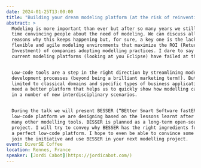 ```yaml
---
date: 2024-01-25T13:00:00
title: "Building your dream modeling platform (at the risk of reinventing the wheel)"
abstract: >
  Modeling is more important than ever but after so many years we still waste our
  time convincing people about the need of modeling. We can discuss all the
  reasons why this keeps happening but, for sure, a key one is the lack of
  flexible and agile modeling environments that maximize the ROI (Return On
  Investment) of companies adopting modelling practices. I dare to say that
  current modeling platforms (looking at you Eclipse) have failed at that.


  Low-code tools are a step in the right direction by streamlining model-driven
  development processes (beyond being a brilliant marketing term!). But they are
  limited to classical domains and specific types of business applications. We
  need a better platform that helps us to quickly show how modelling can be useful
  in a number of new interdisciplinary scenarios.


  During the talk we will present BESSER (“BEtter Smart Software fastER”), a new
  low-code platform we are designing based on the lessons learnt after developing
  many other modelling tools. BESSER is planned as a long-term open-source
  project. I will try to convey why BESSER has the right ingredients for becoming
  a perfect low-code platform. I hope to even be able to convince some of you to
  join the initiative and use BESSER in your next modelling project.
event: DiverSE Coffee
location: Rennes, France
speaker: [Jordi Cabot](https://jordicabot.com/)
---
```

